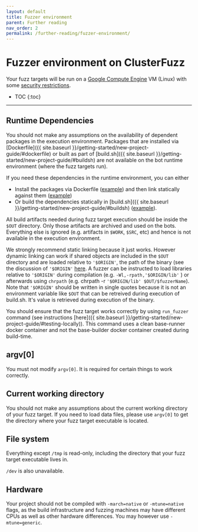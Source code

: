 ```yaml
---
layout: default
title: Fuzzer environment
parent: Further reading
nav_order: 2
permalink: /further-reading/fuzzer-environment/
---
```


# Fuzzer environment on ClusterFuzz

Your fuzz targets will be run on a
[Google Compute Engine](https://cloud.google.com/compute/) VM (Linux) with some
[security restrictions](https://github.com/google/oss-fuzz/blob/master/infra/base-images/base-runner/run_minijail).

- TOC
{:toc}
---

## Runtime Dependencies

You should not make any assumptions on the availability of dependent packages 
in the execution environment. Packages that are installed via
[Dockerfile]({{ site.baseurl }}/getting-started/new-project-guide/#dockerfile)
or built as part of 
[build.sh]({{ site.baseurl }}/getting-started/new-project-guide/#buildsh)
are not available on the bot runtime environment (where the fuzz targets run).

If you need these dependencies in the runtime environment, you can either
- Install the packages via Dockerfile
([example](https://github.com/google/oss-fuzz/blob/2d5e2ef84f281e6ab789055aa735606d3122fda9/projects/tor/Dockerfile#L19))
and then link statically against them
([example](https://github.com/google/oss-fuzz/blob/2d5e2ef84f281e6ab789055aa735606d3122fda9/projects/tor/build.sh#L40))
- Or build the dependencies statically in
[build.sh]({{ site.baseurl }}/getting-started/new-project-guide/#buildsh)
([example](https://github.com/google/oss-fuzz/blob/64f8b6593da141b97c98c7bc6f07df92c42ee010/projects/ffmpeg/build.sh#L26)).

All build artifacts needed during fuzz target execution should be inside the
`$OUT` directory. Only those artifacts are archived and used on the bots.
Everything else is ignored (e.g. artifacts in `$WORK`, `$SRC`, etc) and hence
is not available in the execution environment.

We strongly recommend static linking because it just works. 
However dynamic linking can work if shared objects are included in the `$OUT` directory and are loaded relative
to `'$ORIGIN'`, the path of the binary (see the discussion of `'$ORIGIN'` [here](http://man7.org/linux/man-pages/man8/ld.so.8.html).
A fuzzer can be instructed to load libraries relative to `'$ORIGIN'` during compilation (e.g. `-Wl,-rpath,'$ORIGIN/lib'` )
or afterwards using `chrpath` (e.g. chrpath -r `'$ORIGIN/lib' $OUT/$fuzzerName`). Note that `'$ORIGIN'` should be written
in single quotes because it is not an environment variable like `$OUT` that can be retreived during execution of build.sh.
It's value is retrieved during execution of the binary.

You should ensure that the fuzz target works correctly by using `run_fuzzer`
command (see instructions
[here]({{ site.baseurl }}/getting-started/new-project-guide/#testing-locally)).
This command uses a clean base-runner docker container and not the base-builder
docker container created during build-time.

## argv[0]

You must not modify `argv[0]`. It is required for certain things to work
correctly.

## Current working directory

You should not make any assumptions about the current working directory of your
fuzz target. If you need to load data files, please use `argv[0]` to get the
directory where your fuzz target executable is located.

## File system

Everything except `/tmp` is read-only, including the directory that your fuzz
target executable lives in.

`/dev` is also unavailable.

## Hardware

Your project should not be compiled with `-march=native` or `-mtune=native`
flags, as the build infrastructure and fuzzing machines may have different CPUs
as well as other hardware differences. You may however use `-mtune=generic`.
